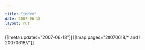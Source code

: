 ```yaml
---

title: "index"
date: 2007-06-18
layout: rut
---
```


[[!meta updated="2007-06-18"]]
[[!map pages="20070618/* and ! 20070618/*/*"]]
